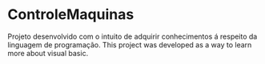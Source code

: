 # ControleMaquinas
Projeto desenvolvido com o intuito de adquirir conhecimentos á respeito da linguagem de programação.
This project was developed as a way to learn more about visual basic.
